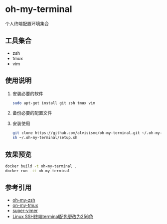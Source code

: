 # oh-my-terminal

个人终端配置环境集合

## 工具集合

* zsh
* tmux
* vim

## 使用说明

1. 安装必要的软件

    ```bash
    sudo apt-get install git zsh tmux vim
    ```

1. 备份必要的配置文件

1. 安装使用

    ```bash
    git clone https://github.com/alvisisme/oh-my-terminal.git ~/.oh-my-terminal
    sh ~/.oh-my-terminal/setup.sh
    ```

## 效果预览

```bash
docker build -t oh-my-terminal .
docker run -it oh-my-terminal
```

## 参考引用

* [oh-my-zsh](https://github.com/robbyrussell/oh-my-zsh)
* [on-my-tmux](https://github.com/gpakosz/.tmux)
* [super-vimer](https://github.com/alvisisme/super-vimer)
* [Linux SSH终端terminal配色更改为256色](https://www.haiyun.me/archives/linux-terminal-xterm-256color.html)
